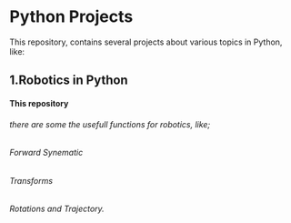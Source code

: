 # Python Projects
This repository, contains several projects about various topics in Python, like:

## 1.Robotics in Python
#### This repository
###### there are some the usefull functions for robotics, like;
###### Forward Synematic
###### Transforms
###### Rotations and Trajectory.
